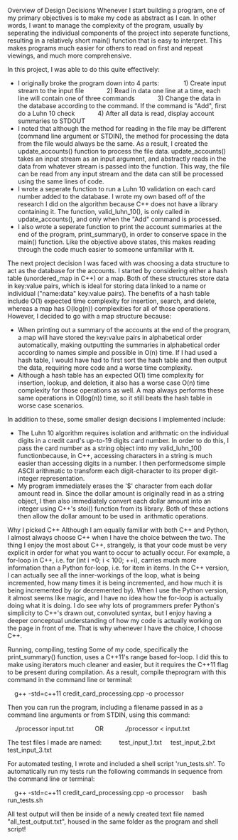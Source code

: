 Overview of Design Decisions
Whenever I start building a program, one of my primary objectives is to make my code as abstract as I can. In other words, I want to manage the complexity of the program, usually by seperating the individual components of the project into seperate functions, resulting in a relatively short main() function that is easy to interpret. This makes programs much easier for others to read on first and repeat viewings, and much more comprehensive. 

In this project, I was able to do this quite effectively:
-	I originally broke the program down into 4 parts: 
            1) Create input stream to the input file
            2) Read in data one line at a time, each line will contain one of three commands
            3) Change the data in the database according to the command. If the command is 
"Add", first do a Luhn 10 check
            4) After all data is read, display account summaries to STDOUT
-	I noted that although the method for reading in the file may be different (command line argument or STDIN), the method for processing the data from the file would always be the same. As a result, I created the update_accounts() function to process the file data. update_accounts() takes an input stream as an input argument, and abstractly reads in the data from whatever stream is passed into the function. This way, the file can be read from any input stream and the data can still be processed using the same lines of code.
-	I wrote a seperate function to run a Luhn 10 validation on each card number added to the database. I wrote my own based off of the research I did on the algorithm because C++ does not have a library containing it. The function, valid_luhn_10(), is only called in update_accounts(), and only when the "Add" command is processed.
-	 I also wrote a seperate function to print the account summaries at the end of the program, print_summary(), in order to conserve space in the main() function. Like the objective above states, this makes reading through the code much easier to someone unfamiliar with it.

The next project decision I was faced with was choosing a data structure to act as the database for the accounts. I started by considering either a hash table (unordered_map in C++) or a map. Both of these structures store data in key:value pairs, which is ideal for storing data linked to a name or individual ("name:data" key:value pairs). The benefits of a hash table include O(1) expected time complexity for insertion, search, and delete, whereas a map has O(log(n)) complexities for all of those operations. However, I decided to go with a map structure because:
-	When printing out a summary of the accounts at the end of the program, a map will have stored the key:value pairs in alphabetical order automatically, making outputting the summaries in alphabetical order according to names simple and possible in O(n) time. If I had used a hash table, I would have had to first sort the hash table and then output the data, requiring more code and a worse time complexity.
-	 Although a hash table has an expected O(1) time complexity for insertion, lookup, and deletion, it also has a worse case O(n) time complexity for those operations as well. A map always performs these same operations in O(log(n)) time, so it still beats the hash table in worse case scenarios.

In addition to these, some smaller design decisions I implemented include:
-	The Luhn 10 algorithm requires isolation and arithmatic on the individual digits in a credit card's up-to-19 digits card number. In order to do this, I pass the card number as a string object into my valid_luhn_10() functionbecause, in C++, accessing characters in a string is much easier than accessing digits in a number. I then performedsome simple ASCII arithmatic to transform each digit-character to its proper digit-integer representation.
-	My program immediately erases the '$' character from each dollar amount read in. Since the dollar amount is originally read in as a string object, I then also immediately convert each dollar amount into an integer using C++'s stoi() function from its <string> library. Both of these actions then allow the dollar amount to be used in  arithmatic operations.




Why I picked C++
Although I am equally familiar with both C++ and Python, I almost always choose C++ when I have the choice between the two. The thing I enjoy the most about C++, strangely, is that your code must be very explicit in order for what you want to occur to actually occur. For example, a for-loop in C++, i.e. for (int i =0; i < 100; ++i), carries much more information than a Python for-loop, i.e. for item in items. In the C++ version, I can actually see all the inner-workings of the loop, what is being incremented, how many times it is being incremented, and how much it is being incremented by (or decremented by). When I use the Python version, it almost seems like magic, and I have no idea how the for-loop is actually doing what it is doing. I do see why lots of programmers prefer Python's simplicity to C++'s drawn out, convoluted syntax, but I enjoy having a deeper conceptual understanding of how my code is actually working on the page in front of me. That is why whenever I have the choice, I choose C++.




Running, compiling, testing
Some of my code, specifically the print_summary() function, uses a C++11's range based for-loop. I did this to make using iterators much cleaner and easier, but it requires the C++11 flag to be present during compilation. As a result, compile theprogram with this command in the command line or terminal:

    g++ -std=c++11 credit_card_processing.cpp -o processor

Then you can run the program, including a filename passed in as a command line arguments or from STDIN, using this command:

    ./processor input.txt            OR            ./processor < input.txt

The test files I made are named:
    
    test_input_1.txt
    test_input_2.txt
    test_input_3.txt

For automated testing, I wrote and included a shell script 'run_tests.sh'. To automatically run my tests run the following commands in sequence from the command line or terminal:

    g++ -std=c++11 credit_card_processing.cpp -o processor
    bash run_tests.sh

All test output will then be inside of a newly created text file named "all_test_output.txt", housed in the same folder as the program and shell script!




